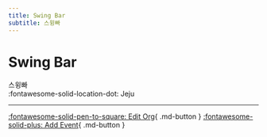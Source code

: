 ```yaml
---
title: Swing Bar
subtitle: 스윙빠
---
```


# Swing Bar

스윙빠  
:fontawesome-solid-location-dot: Jeju  


---

[:fontawesome-solid-pen-to-square: Edit Org](https://github.com/swingdance/orgs/issues/new?assignees=&labels=update+org&projects=&template=03-update_entity.yml&title=Update%20Org%3A%20ko_KR%20%E2%80%A2%20Swing%20Bar&region=ko_KR&id=swing-bar&name=Swing%20Bar){ .md-button } [:fontawesome-solid-plus: Add Event](https://github.com/swingdance/events/issues/new?assignees=&labels=add+event&projects=&template=02-add_entity.yml&title=Add%20Event%3A%20ko_KR%20%E2%80%A2%20%3CName%3E&region=ko_KR&province=Jeju&city=Jeju&org_id=swing-bar){ .md-button }
